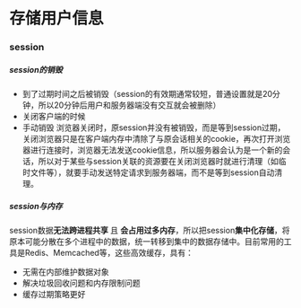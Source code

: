 # 存储用户信息
### session
##### session的销毁
- 到了过期时间之后被销毁（session的有效期通常较短，普通设置就是20分钟，所以20分钟后用户和服务器端没有交互就会被删除）
- 关闭客户端的时候
- 手动销毁
浏览器关闭时，原session并没有被销毁，而是等到session过期，关闭浏览器只是在客户端内存中清除了与原会话相关的cookie，再次打开浏览器进行连接时，浏览器无法发送cookie信息，所以服务器会认为是一个新的会话，所以对于某些与session关联的资源要在关闭浏览器时就进行清理（如临时文件等），就要手动发送特定请求到服务器端，而不是等到session自动清理。
##### session与内存
session数据**无法跨进程共享** 且 **会占用过多内存**，所以把session**集中化存储**，将原本可能分散在多个进程中的数据，统一转移到集中的数据存储中。目前常用的工具是Redis、Memcached等，这些高效缓存，具有：
- 无需在内部维护数据对象
- 解决垃圾回收问题和内存限制问题
- 缓存过期策略更好
